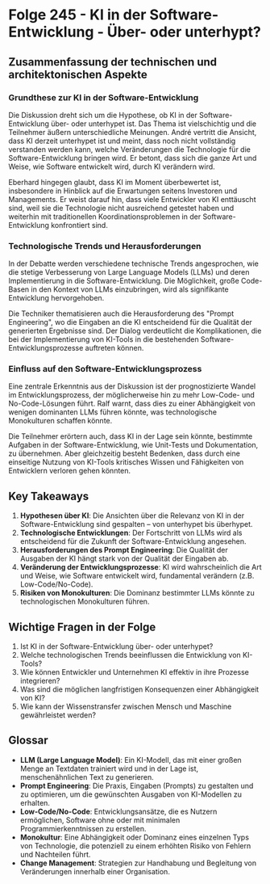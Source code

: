 # Folge 245 - KI in der Software-Entwicklung - Über- oder unterhypt?

## Zusammenfassung der technischen und architektonischen Aspekte

### Grundthese zur KI in der Software-Entwicklung
Die Diskussion dreht sich um die Hypothese, ob KI in der Software-Entwicklung über- oder unterhypet ist. Das Thema ist vielschichtig und die Teilnehmer äußern unterschiedliche Meinungen. André vertritt die Ansicht, dass KI derzeit unterhypet ist und meint, dass noch nicht vollständig verstanden werden kann, welche Veränderungen die Technologie für die Software-Entwicklung bringen wird. Er betont, dass sich die ganze Art und Weise, wie Software entwickelt wird, durch KI verändern wird. 

Eberhard hingegen glaubt, dass KI im Moment überbewertet ist, insbesondere in Hinblick auf die Erwartungen seitens Investoren und Managements. Er weist darauf hin, dass viele Entwickler von KI enttäuscht sind, weil sie die Technologie nicht ausreichend getestet haben und weiterhin mit traditionellen Koordinationsproblemen in der Software-Entwicklung konfrontiert sind.

### Technologische Trends und Herausforderungen
In der Debatte werden verschiedene technische Trends angesprochen, wie die stetige Verbesserung von Large Language Models (LLMs) und deren Implementierung in die Software-Entwicklung. Die Möglichkeit, große Code-Basen in den Kontext von LLMs einzubringen, wird als signifikante Entwicklung hervorgehoben. 

Die Techniker thematisieren auch die Herausforderung des "Prompt Engineering", wo die Eingaben an die KI entscheidend für die Qualität der generierten Ergebnisse sind. Der Dialog verdeutlicht die Komplikationen, die bei der Implementierung von KI-Tools in die bestehenden Software-Entwicklungsprozesse auftreten können.

### Einfluss auf den Software-Entwicklungsprozess
Eine zentrale Erkenntnis aus der Diskussion ist der prognostizierte Wandel im Entwicklungsprozess, der möglicherweise hin zu mehr Low-Code- und No-Code-Lösungen führt. Ralf warnt, dass dies zu einer Abhängigkeit von wenigen dominanten LLMs führen könnte, was technologische Monokulturen schaffen könnte.

Die Teilnehmer erörtern auch, dass KI in der Lage sein könnte, bestimmte Aufgaben in der Software-Entwicklung, wie Unit-Tests und Dokumentation, zu übernehmen. Aber gleichzeitig besteht Bedenken, dass durch eine einseitige Nutzung von KI-Tools kritisches Wissen und Fähigkeiten von Entwicklern verloren gehen könnten.

## Key Takeaways
1. **Hypothesen über KI**: Die Ansichten über die Relevanz von KI in der Software-Entwicklung sind gespalten – von unterhypet bis überhypet.
2. **Technologische Entwicklungen**: Der Fortschritt von LLMs wird als entscheidend für die Zukunft der Software-Entwicklung angesehen.
3. **Herausforderungen des Prompt Engineering**: Die Qualität der Ausgaben der KI hängt stark von der Qualität der Eingaben ab.
4. **Veränderung der Entwicklungsprozesse**: KI wird wahrscheinlich die Art und Weise, wie Software entwickelt wird, fundamental verändern (z.B. Low-Code/No-Code).
5. **Risiken von Monokulturen**: Die Dominanz bestimmter LLMs könnte zu technologischen Monokulturen führen.

## Wichtige Fragen in der Folge
1. Ist KI in der Software-Entwicklung über- oder unterhypet?
2. Welche technologischen Trends beeinflussen die Entwicklung von KI-Tools?
3. Wie können Entwickler und Unternehmen KI effektiv in ihre Prozesse integrieren?
4. Was sind die möglichen langfristigen Konsequenzen einer Abhängigkeit von KI?
5. Wie kann der Wissenstransfer zwischen Mensch und Maschine gewährleistet werden?

## Glossar
- **LLM (Large Language Model)**: Ein KI-Modell, das mit einer großen Menge an Textdaten trainiert wird und in der Lage ist, menschenähnlichen Text zu generieren.
- **Prompt Engineering**: Die Praxis, Eingaben (Prompts) zu gestalten und zu optimieren, um die gewünschten Ausgaben von KI-Modellen zu erhalten.
- **Low-Code/No-Code**: Entwicklungsansätze, die es Nutzern ermöglichen, Software ohne oder mit minimalen Programmierkenntnissen zu erstellen.
- **Monokultur**: Eine Abhängigkeit oder Dominanz eines einzelnen Typs von Technologie, die potenziell zu einem erhöhten Risiko von Fehlern und Nachteilen führt.
- **Change Management**: Strategien zur Handhabung und Begleitung von Veränderungen innerhalb einer Organisation.